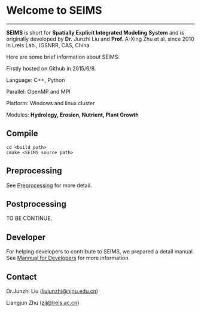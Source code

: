Welcome to SEIMS
==========
----------

**SEIMS** is short for **Spatially Explicit Integrated Modeling System** and is originally developed by **Dr.** Junzhi Liu and **Prof.** A-Xing Zhu et al. since 2010 in Lreis Lab., IGSNRR, CAS, China.

Here are some brief information about SEIMS:

Firstly hosted on Github in 2015/6/8.

Language: C++, Python

Parallel: OpenMP and MPI

Platform: Windows and linux cluster

Modules:  **Hydrology, Erosion, Nutrient, Plant Growth**

Compile
----------
~~~
cd <build path>
cmake <SEIMS source path>
~~~

Preprocessing
----------

See [Preprocessing](doc/Preprocess.md) for more detail.

Postprocessing
----------
TO BE CONTINUE.

Developer
----------
For helping developers to contribute to SEIMS, we prepared a detail manual.
See [Mannual for Developers](doc/Developers.md) for more information.

Contact
----------
Dr.Junzhi Liu (liujunzhi@njnu.edu.cn)

Liangjun Zhu (zlj@lreis.ac.cn)

